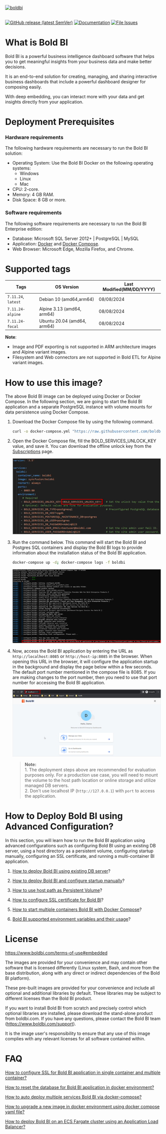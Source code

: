 <a href="https://www.boldbi.com"><img alt="boldbi" width="400" src="https://cdn.boldbi.com/DevOps/boldbi-logo.svg"></a>
<br/>
<br/>

[![GitHub release (latest SemVer)](https://img.shields.io/github/v/release/boldbi/boldbi-docker?sort=semver)](https://github.com/boldbi/boldbi-docker/releases/latest)
[![Documentation](https://img.shields.io/badge/docs-help.boldbi.com-blue.svg)](https://help.boldbi.com/embedded-bi)
[![File Issues](https://img.shields.io/badge/file_issues-boldbi_support-blue.svg)](https://www.boldbi.com/support)

# What is Bold BI

Bold BI is a powerful business intelligence dashboard software that helps you to get meaningful insights from your business data and make better decisions.

It is an end-to-end solution for creating, managing, and sharing interactive business dashboards that include a powerful dashboard designer for composing easily.

With deep embedding, you can interact more with your data and get insights directly from your application.

# Deployment Prerequisites

### Hardware requirements

The following hardware requirements are necessary to run the Bold BI solution:

* Operating System: Use the Bold BI Docker on the following operating systems: 
  * Windows
  * Linux
  * Mac
* CPU: 2-core.
* Memory: 4 GB RAM.
* Disk Space: 8 GB or more.

### Software requirements

The following software requirements are necessary to run the Bold BI Enterprise edition:

* Database: Microsoft SQL Server 2012+ | PostgreSQL | MySQL
* Application: [Docker](https://docs.docker.com/engine/) and [Docker Compose](https://docs.docker.com/compose/). 
* Web Browser: Microsoft Edge, Mozilla Firefox, and Chrome.

# Supported tags

| Tags               | OS Version    | Last Modified(MM/DD/YYYY)|
| -------------      | ------------- | ------------- |
| `7.11.24`, `latest` | Debian 10  (amd64,arm64)    | 08/08/2024 |
| `7.11.24-alpine`    | Alpine 3.13  (amd64, arm64)  | 08/08/2024 |
| `7.11.24-focal`     | Ubuntu 20.04  (amd64, arm64)       | 08/08/2024 |

**Note**: 
* Image and PDF exporting is not supported in ARM architecture images and Alpine variant images.
* Filesystem and Web connectors are not supported in Bold ETL for Alpine variant images.

# How to use this image?

The above Bold BI image can be deployed using Docker or Docker Compose. In the following section, we are going to start the Bold BI application and a separate PostgreSQL instance with volume mounts for data persistence using Docker Compose.

1. Download the Docker Compose file by using the following command.
   
   ```sh
   curl -o docker-compose.yml "https://raw.githubusercontent.com/boldbi/boldbi-docker/main/deploy/single-container-pre-configured/docker-compose.yml"
   ```
2. Open the Docker Compose file, fill the BOLD_SERVICES_UNLOCK_KEY value, and save it. You can download the offline unlock key from the [Subscriptions](https://www.boldbi.com/account/my-subscriptions) page.

    ![docker-compose-variable](docs/images/docker-compose-variable.png)

3. Run the command below. This command will start the Bold BI and Postgres SQL containers and display the Bold BI logs to provide information about the installation status of the Bold BI application.
   
   ```sh
   docker-compose up -d; docker-compose logs -f boldbi
   ```
   ![docker-compose-command](docs/images/docker-compose-up.png)

4. Now, access the Bold BI application by entering the URL as `http://localhost:8085` or `http://host-ip:8085` in the browser. When opening this URL in the browser, it will configure the application startup in the background and display the page below within a few seconds. The default port number mentioned in the compose file is 8085. If you are making changes to the port number, then you need to use that port number for accessing the Bold BI application.
   
   ![docker-compose-startup](docs/images/docker-startup.png)

   > **Note:** <br> 1. The deployment steps above are recommended for evaluation purposes only. For a production use case, you will need to mount the volume to the host path location or online storage and utilize managed DB servers. <br>2. Don't use localhost IP (`http://127.0.0.1`) with `port` to access the application.

# How to Deploy Bold BI using Advanced Configuration?

In this section, you will learn how to run the Bold BI application using advanced configurations such as configuring Bold BI using an existing DB server, using a host directory as a persistent volume, configuring startup manually, configuring an SSL certificate, and running a multi-container BI application.

1. [How to deploy Bold BI using existing DB server](docs/how-to-deploy-bold-bi-using-existing-db-server.md)? 

2. [How to deploy Bold BI and configure startup manually](docs/how-to-deploy-bold-bi-and-configure-startup-manually.md)?

3. [How to use host path as Persistent Volume](docs/how-to-use-host-path-as-persistent-volume-for-bold-bi-deployment.md)?

4. [How to configure SSL certificate for Bold BI](docs/FAQ/how-to-configure-ssl-for-docker-compose.md)?

5. [How to start multiple containers Bold BI with Docker Compose](docs/multiple-container.md)?

6. [Bold BI supported environment variables and their usage](docs/environment-variable.md)?

# License

https://www.boldbi.com/terms-of-use#embedded<br />

The images are provided for your convenience and may contain other software that is licensed differently (Linux system, Bash, and more from the base distribution, along with any direct or indirect dependencies of the Bold BI platform).

These pre-built images are provided for your convenience and include all optional and additional libraries by default. These libraries may be subject to different licenses than the Bold BI product.

If you want to install Bold BI from scratch and precisely control which optional libraries are installed, please download the stand-alone product from boldbi.com. If you have any questions, please contact the Bold BI team (https://www.boldbi.com/support).

It is the image user's responsibility to ensure that any use of this image complies with any relevant licenses for all software contained within.

# FAQ

[How to configure SSL for Bold BI application in single container and multiple container?](https://github.com/boldbi/boldbi-docker/blob/main/docs/FAQ/how-to-configure-ssl-for-docker-compose.md)

[How to reset the database for Bold BI application in docker environment?](https://github.com/boldbi/boldbi-docker/blob/main/docs/FAQ/how-to-configure-ssl-for-docker-compose.md)

[How to auto deploy multiple services Bold BI via docker-compose?](https://github.com/boldbi/boldbi-docker/blob/main/docs/FAQ/how-to-auto-deploy-bold-bi-multiple-services-in-docker-compose.md)

[How to upgrade a new image in docker environment using docker compose yaml file?](https://support.boldbi.com/kb/article/462/how-to-upgrade-a-new-image-in-docker-environment-using-docker-compose-yaml-file)

[How to deploy Bold BI on an ECS Fargate cluster using an Application Load Balancer?](https://support.boldbi.com/kb/article/13855/deploy-bold-bi-on-an-ecs-fargate-cluster-using-an-application-load-balancer)

